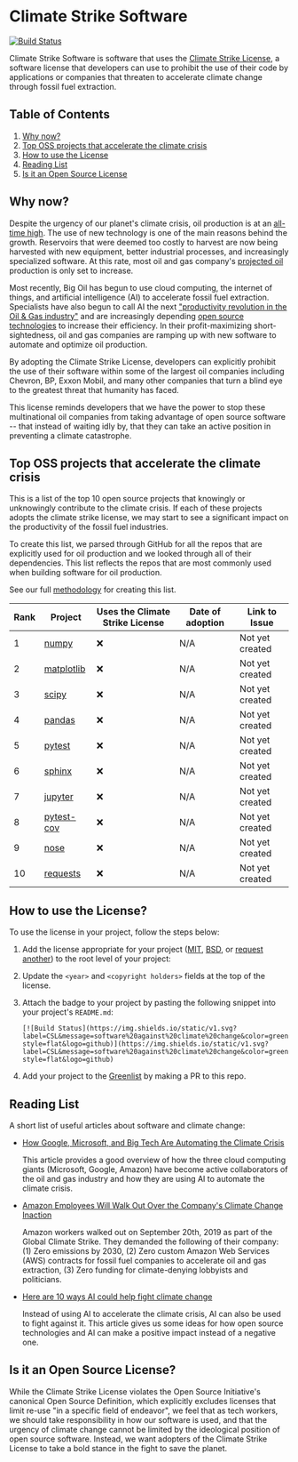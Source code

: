 # Climate Strike Software

[![Build Status](https://img.shields.io/static/v1.svg?label=CSL&message=software%20against%20climate%20change&color=green?style=flat&logo=github)](https://img.shields.io/static/v1.svg?label=CSL&message=software%20against%20climate%20change&color=green?style=flat&logo=github
)

Climate Strike Software is software that uses the [Climate Strike License](licenses), a software license that developers can use to prohibit the use of their code by applications or companies that threaten to accelerate climate change through fossil fuel extraction.

## Table of Contents
1. [Why now?](#why-now)
1. [Top OSS projects that accelerate the climate crisis](#top-oss-projects-that-accelerate-the-climate-crisis)
1. [How to use the License](#how-to-use-the-license)
1. [Reading List](#reading-list)
1. [Is it an Open Source License](#is-it-an-open-source-license)

## Why now?
Despite the urgency of our planet's climate crisis, oil production is at an [all-time high](https://www.indexmundi.com/energy/?product=oil&graph=production). The use of new technology is one of the main reasons behind the growth. Reservoirs that were deemed too costly to harvest are now being harvested with new equipment, better industrial processes, and increasingly specialized software. At this rate, most oil and gas company's [projected oil](https://www.theguardian.com/environment/2019/oct/10/oil-firms-barrels-markets) production is only set to increase.

Most recently, Big Oil has begun to use cloud computing, the internet of things, and artificial intelligence (AI) to accelerate fossil fuel extraction. Specialists have also begun to call AI the next ["productivity revolution in the Oil & Gas industry"](https://www.oilandgasiq.com/strategy-management-and-information/news/is-ai-the-next-revolution-for-the-oil-and-gas-industry) and are increasingly depending [open source technologies](https://www.hartenergy.com/exclusives/impact-big-data-open-source-oil-and-gas-29465) to increase their efficiency. In their profit-maximizing short-sightedness, oil and gas companies are ramping up with new software to automate and optimize oil production.

By adopting the Climate Strike License, developers can explicitly prohibit the use of their software within some of the largest oil companies including Chevron, BP, Exxon Mobil, and many other companies that turn a blind eye to the greatest threat that humanity has faced.

This license reminds developers that we have the power to stop these multinational oil companies from taking advantage of open source software -- that instead of waiting idly by, that they can take an active position in preventing a climate catastrophe.

## Top OSS projects that accelerate the climate crisis

This is a list of the top 10 open source projects that knowingly or unknowingly contribute to the climate crisis. If each of these projects adopts the climate strike license, we may start to see a significant impact on the productivity of the fossil fuel industries.

To create this list, we parsed through GitHub for all the repos that are explicitly used for oil production and we looked through all of their dependencies. This list reflects the repos that are most commonly used when building software for oil production.

See our full [methodology](https://github.com/climate-strike/analysis) for creating this list.

| Rank | Project                                                | Uses the Climate Strike License | Date of adoption | Link to Issue   |
| --- | ---                                                    | ---                             | ---              | ---             |
| 1 | [numpy](https://github.com/numpy/numpy) | :x: | N/A | Not yet created |
| 2 | [matplotlib](https://github.com/matplotlib/matplotlib) | :x: | N/A | Not yet created |
| 3 | [scipy](https://github.com/scipy/scipy) | :x: | N/A | Not yet created |
| 4 | [pandas](https://github.com/pandas-dev/pandas) | :x: | N/A | Not yet created |
| 5 | [pytest](https://github.com/pytest-dev/pytest) | :x: | N/A | Not yet created |
| 6 | [sphinx](https://github.com/sphinx-doc/sphinx) | :x: | N/A | Not yet created |
| 7 | [jupyter](https://github.com/jupyter/jupyter) | :x: | N/A | Not yet created |
| 8 | [pytest-cov](https://github.com/pytest-dev/pytest-cov) | :x: | N/A | Not yet created |
| 9 | [nose](https://github.com/nose-devs/nose) | :x: | N/A | Not yet created |
| 10 | [requests](https://github.com/psf/requests) | :x: | N/A | Not yet created |

## How to use the License?
To use the license in your project, follow the steps below:

1. Add the license appropriate for your project ([MIT](licenses/MIT), [BSD](licenses/BSD), or [request another](https://github.com/climate-strike/license/issues)) to the root level of your project:

2. Update the `<year>` and `<copyright holders>` fields at the top of the license.

3. Attach the badge to your project by pasting the following snippet into your project's `README.md`:
    ```
    [![Build Status](https://img.shields.io/static/v1.svg?label=CSL&message=software%20against%20climate%20change&color=green?style=flat&logo=github)](https://img.shields.io/static/v1.svg?label=CSL&message=software%20against%20climate%20change&color=green?style=flat&logo=github)
    ```

4. Add your project to the [Greenlist](greenlist) by making a PR to this repo.

## Reading List
A short list of useful articles about software and climate change:

- [How Google, Microsoft, and Big Tech Are Automating the Climate Crisis](https://gizmodo.com/how-google-microsoft-and-big-tech-are-automating-the-1832790799)

  This article provides a good overview of how the three cloud computing giants (Microsoft, Google, Amazon) have become active collaborators of the oil and gas industry and how they are using AI to automate the climate crisis.

- [Amazon Employees Will Walk Out Over the Company's Climate Change Inaction](https://www.wired.com/story/amazon-walkout-climate-change/)

  Amazon workers walked out on September 20th, 2019 as part of the Global Climate Strike. They demanded the following of their company: (1) Zero emissions by 2030, (2) Zero custom Amazon Web Services (AWS) contracts for fossil fuel companies to accelerate oil and gas extraction, (3) Zero funding for climate-denying lobbyists and politicians.

- [Here are 10 ways AI could help fight climate change](https://www.technologyreview.com/s/613838/ai-climate-change-machine-learning/)

  Instead of using AI to accelerate the climate crisis, AI can also be used to fight against it. This article gives us some ideas for how open source technologies and AI can make a positive impact instead of a negative one.

## Is it an Open Source License?

While the Climate Strike License violates the Open Source Initiative's canonical Open Source Definition, which explicitly excludes licenses that limit re-use "in a specific field of endeavor", we feel that as tech workers, we should take responsibility in how our software is used, and that the urgency of climate change cannot be limited by the ideological position of open source software. Instead, we want adopters of the Climate Strike License to take a bold stance in the fight to save the planet.
